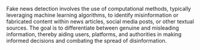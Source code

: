 Fake news detection involves the use of computational methods, typically leveraging machine learning algorithms, to identify misinformation or fabricated content within news articles, social media posts, or other textual sources. The goal is to differentiate between genuine and misleading information, thereby aiding users, platforms, and authorities in making informed decisions and combating the spread of disinformation.
